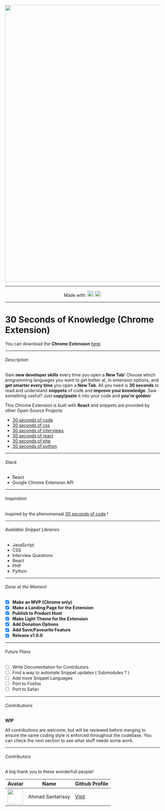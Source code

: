 <p align="center"><img width=900 src="https://raw.githubusercontent.com/petrovicstefanrs/30_seconds_of_knowledge/master/misc/Promo_Marquee.jpg"/></a></p>

------

<p align="center">
  Made with: 
  <img src="https://cdn4.iconfinder.com/data/icons/logos-3/600/React.js_logo-512.png" height=20 /> 
  <img src="https://proxy.duckduckgo.com/iu/?u=http%3A%2F%2Ficons.iconarchive.com%2Ficons%2Fdtafalonso%2Fandroid-lollipop%2F512%2FChrome-icon.png&f=1" height=20/>
</p>

------

# 30 Seconds of Knowledge (Chrome Extension)

You can download the ***Chrome Extension*** [here](https://30secondsofknowledge.petrovicstefan.rs/).

------

###### Description

Gain **new developer skills** every time you open a **New Tab**! Choose which programming languages you want to get better at, in extension options, and **get smarter every time** you open a **New Tab**. All you need is **30 seconds** to read and understand **snippets** of code and **improve your knowledge**. Saw something useful? Just **copy/paste** it into your code and **you're golden**!

This Chrome Extension is built with **React** and snippets are provided by other Open-Source Projects:
- [30 seconds of code](https://github.com/30-seconds/30-seconds-of-code)
- [30 seconds of css](https://github.com/30-seconds/30-seconds-of-css)
- [30 seconds of interviews](https://github.com/30-seconds/30-seconds-of-interviews)
- [30 seconds of react](https://github.com/30-seconds/30-seconds-of-react)
- [30 seconds of php](https://github.com/appzcoder/30-seconds-of-php-code)
- [30 seconds of python](https://github.com/kriadmin/30-seconds-of-python-code)

------

###### Stack

- React
- Google Chrome Extension API

------

###### Inspiration

Inspired by the phenomenaal [30 seconds of code](https://github.com/30-seconds/30-seconds-of-code) !

------

###### Available Snippet Libraries

- JavaScript
- CSS
- Interview Questions
- React
- PHP
- Python

------

###### Done at the Moment 

- [x] **Make an MVP (Chrome only)**
- [x] **Make a Landing Page for the Extension**
- [x] **Publish to Product Hunt**
- [x] **Make Light Theme for the Extension**
- [x] **Add Donation Options**
- [x] **Add Save/Favourite Feature**
- [x] **Release v1.0.0**

------

###### Future Plans

- [ ] Write Documentation for Contributors
- [ ] Find a way to automate Snippet updates ( Submodules ? )
- [ ] Add more Snippet Languages
- [ ] Port to Firefox
- [ ] Port to Safari

------

###### Contributions

**WIP**

All contributions are welcome, but will be reviewed before merging to ensure the same coding style is enforced throughout the codebase. You can check the next section to see what stuff needs some work.

------

###### Contributors

A big thank you to these wonderfull people!

|Avatar|Name|Github Profile|
|---|---|---|
|<img src="https://avatars0.githubusercontent.com/u/522352?s=460&v=4" width="50px" height="50px"/>|Ahmad Santarissy|[Visit](https://github.com/asantarissy)|
